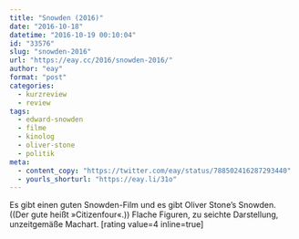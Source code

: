 ```yaml
---
title: "Snowden (2016)"
date: "2016-10-18"
datetime: "2016-10-19 00:10:04"
id: "33576"
slug: "snowden-2016"
url: "https://eay.cc/2016/snowden-2016/"
author: "eay"
format: "post"
categories:
  - kurzreview
  - review
tags:
  - edward-snowden
  - filme
  - kinolog
  - oliver-stone
  - politik
meta:
  - content_copy: "https://twitter.com/eay/status/788502416287293440"
  - yourls_shorturl: "https://eay.li/31o"
---
```


Es gibt einen guten Snowden-Film und es gibt Oliver Stone’s Snowden. ((Der gute heißt »Citizenfour«.)) Flache Figuren, zu seichte Darstellung, unzeitgemäße Machart. \[rating value=4 inline=true\]

